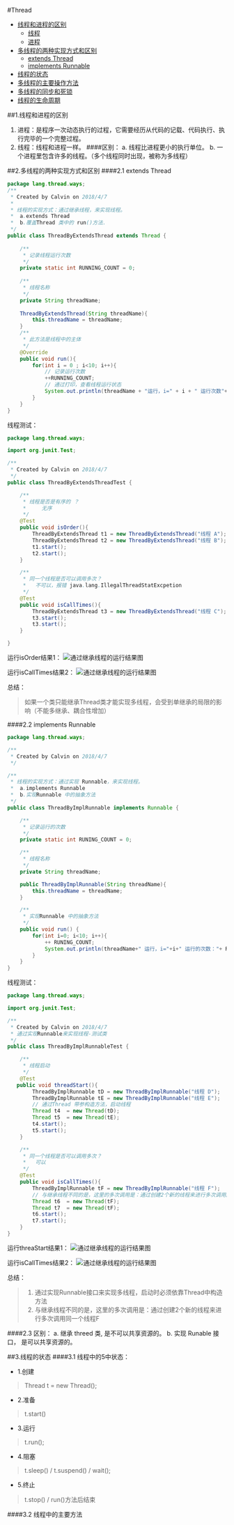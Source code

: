 #Thread
* [线程和进程的区别](#线程)
    * [线程](#线程)
    * [进程](#进程)
* [多线程的两种实现方式和区别](#实现方式和区别)
    * [extends Thread](#继承线程)
    * [implements Runnable](#实现Runnable)
* [线程的状态](#状态变化)
* [多线程的主要操作方法](#操作方法)
* [多线程的同步和死锁](#同步、死锁)
* [线程的生命周期](#生命周期)

##1.线程和进程的区别
1. 进程：是程序一次动态执行的过程，它需要经历从代码的记载、代码执行、执行完毕的一个完整过程。
2. 线程：线程和进程一样。
####区别：
        a. 线程比进程更小的执行单位。
        b. 一个进程里包含许多的线程。（多个线程同时出现，被称为多线程）
        
##2.多线程的两种实现方式和区别
####2.1 extends Thread

````java
package lang.thread.ways;
/**
 * Created by Calvin on 2018/4/7
 * 
 * 线程的实现方式：通过继承线程，来实现线程。
 *  a.extends Thread
 *  b.覆盖Thread 类中的 run()方法.
 */
public class ThreadByExtendsThread extends Thread {
    
    /**
     * 记录线程运行次数
     */
    private static int RUNNING_COUNT = 0;
    
    /**
     * 线程名称
     */
    private String threadName;
    
    ThreadByExtendsThread(String threadName){
        this.threadName = threadName;
    }
    /**
     * 此方法是线程中的主体
     */
    @Override
    public void run(){
        for(int i = 0 ; i<10; i++){
            // 记录运行次数
            ++RUNNING_COUNT;
            // 通过打印，查看线程运行状态
            System.out.println(threadName + "运行，i=" + i + " 运行次数"+ RUNNING_COUNT );
        }
    }
}
````
线程测试：
````java
package lang.thread.ways;

import org.junit.Test;

/**
 * Created by Calvin on 2018/4/7
 */
public class ThreadByExtendsThreadTest {

    /**
     * 线程是否是有序的 ？
     *     无序
     */
    @Test
    public void isOrder(){
        ThreadByExtendsThread t1 = new ThreadByExtendsThread("线程 A");
        ThreadByExtendsThread t2 = new ThreadByExtendsThread("线程 B");
        t1.start();
        t2.start();
    }

    /**
     * 同一个线程是否可以调用多次？
     *   不可以，报错 java.lang.IllegalThreadStatExcpetion
     */
    @Test
    public void isCallTimes(){
        ThreadByExtendsThread t3 = new ThreadByExtendsThread("线程 C");
        t3.start();
        t3.start();
    }

}

````
运行isOrder结果1：
![通过继承线程的运行结果图](file:///G:/localspace/Thread/src/main/resources/img/ThreadByExtendsThread_Result1.png)

运行isCallTimes结果2：
![通过继承线程的运行结果图](file:///G:/localspace/Thread/src/main/resources/img/ThreadByExtendsThread_Result2.png)

总结：
>如果一个类只能继承Thread类才能实现多线程，会受到单继承的局限的影响（不能多继承、耦合性增加）

####2.2 implements Runnable
````java
package lang.thread.ways;

/**
 * Created by Calvin on 2018/4/7
 */

/**
 * 线程的实现方式：通过实现 Runnable，来实现线程。
 *  a.implements Runnable
 *  b.实现Runnable 中的抽象方法
 */
public class ThreadByImplRunnable implements Runnable {

    /**
     * 记录运行的次数
     */
    private static int RUNING_COUNT = 0;

    /**
     * 线程名称
     */
    private String threadName;

    public ThreadByImplRunnable(String threadName){
        this.threadName = threadName;
    }

    /**
     * 实现Runnable 中的抽象方法
     */
    public void run() {
        for(int i=0; i<10; i++){
            ++ RUNING_COUNT;
            System.out.println(threadName+" 运行，i="+i+" 运行的次数："+ RUNING_COUNT);
        }
    }
}

````
线程测试：
````java
package lang.thread.ways;

import org.junit.Test;

/**
 * Created by Calvin on 2018/4/7
 * 通过实现Runnable来实现线程-测试类
 */
public class ThreadByImplRunnableTest {

    /**
     * 线程启动
     */
    @Test
   public void threadStart(){
        ThreadByImplRunnable tD = new ThreadByImplRunnable("线程 D");
        ThreadByImplRunnable tE = new ThreadByImplRunnable("线程 E");
        // 通过Thread 带参构造方法，启动线程
        Thread t4  = new Thread(tD);
        Thread t5  = new Thread(tE);
        t4.start();
        t5.start();
    }

    /**
     * 同一个线程是否可以调用多次？
     *   可以
     */
    @Test
    public void isCallTimes(){
        ThreadByImplRunnable tF = new ThreadByImplRunnable("线程 F");
        // 与继承线程不同的是，这里的多次调用是：通过创建2个新的线程来进行多次调用同一个线程F
        Thread t6  = new Thread(tF);
        Thread t7  = new Thread(tF);
        t6.start();
        t7.start();
    }
}
````
运行threaStart结果1：
![通过继承线程的运行结果图](file:///G:/localspace/Thread/src/main/resources/img/ThreadByImplRunnable_Result1.png)

运行isCallTimes结果2：
![通过继承线程的运行结果图](file:///G:/localspace/Thread/src/main/resources/img/ThreadByImplRunnable_Result2.png)

总结：
>1. 通过实现Runnable接口来实现多线程，启动时必须依靠Thread中构造方法
>2. 与继承线程不同的是，这里的多次调用是：通过创建2个新的线程来进行多次调用同一个线程F

####2.3 区别：
        a. 继承 threed 类, 是不可以共享资源的。
        b. 实现 Runable 接口， 是可以共享资源的。
        
##3.线程的状态
####3.1 线程中的5中状态：
* 1.创建
>Thread t = new Thread();
* 2.准备
>t.start()
* 3.运行
>t.run();
* 4.阻塞
>t.sleep() / t.suspend() / wait();
* 5.终止
>t.stop() / run()方法后结束

####3.2 线程中的主要方法